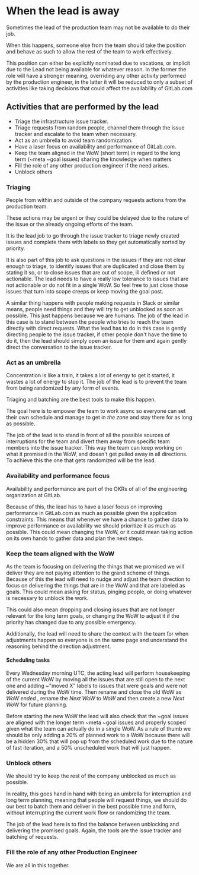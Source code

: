 # When the lead is away

Sometimes the lead of the production team may not be available to do their job.

When this happens, someone else from the team should take the position and
behave as such to allow the rest of the team to work effectively.

This position can either be explicitly nominated due to vacations, or implicit
due to the Lead not being available for whatever reason. In the former the role
will have a stronger meaning, overriding any other activity performed by the
production engineer, in the latter it will be reduced to only a subset of
activities like taking decisions that could affect the availability of
GitLab.com

## Activities that are performed by the lead

- Triage the infrastructure issue tracker.
- Triage requests from random people, channel them through the issue tracker
  and escalate to the team when necessary.
- Act as an umbrella to avoid team randomization.
- Have a laser focus on availability and performance of GitLab.com.
- Keep the team aligned in the WoW (short term) in regard to the long term
  (~meta ~goal issues) sharing the knowledge when matters
- Fill the role of any other production engineer if the need arises.
- Unblock others

### Triaging

People from within and outside of the company requests actions from the
production team.

These actions may be urgent or they could be delayed due to the nature of
the issue or the already ongoing efforts of the team.

It is the lead job to go through the issue tracker to triage newly created
issues and complete them with labels so they get automatically sorted by
priority.

It is also part of this job to ask questions in the issues if they are not
clear enough to triage, to identify issues that are duplicated and close them
by stating it so, or to close issues that are out of scope, ill defined or not
actionable.  The lead needs to have a really low tolerance to issues that are
not actionable or do not fit in a single WoW. So feel free to just close those
issues that turn into scope creeps or keep moving the goal post.

A similar thing happens with people making requests in Slack or similar means,
people need things and they will try to get unblocked as soon as possible. This
just happens because we are humans. The job of the lead in this case is to
stand between the people who tries to reach the team directly with direct
requests. What the lead has to do in this case is gently directing people to
the issue tracker, if other people don't have the time to do it, then the lead
should simply open an issue for them and again gently direct the conversation
to the issue tracker.

### Act as an umbrella

Concentration is like a train, it takes a lot of energy to get it started, it
wastes a lot of energy to stop it.  The job of the lead is to prevent the team
from being randomized by any form of events.

Triaging and batching are the best tools to make this happen.

The goal here is to empower the team to work async so everyone can set their own
schedule and manage to get in _the zone_ and stay there for as long as
possible.

The job of the lead is to stand in front of all the possible sources of
interruptions for the team and divert them away from specific team members into
the issue tracker.  This way the team can keep working on what it promised in
the WoW, and doesn't get pulled away in all directions.  To achieve this the one
that gets randomized will be the lead.

### Availability and performance focus

Availability and performance are part of the OKRs of all of the engineering
organization at GitLab.

Because of this, the lead has to have a laser focus on improving performance in
GitLab.com as much as possible given the application constraints.  This means
that whenever we have a chance to gather data to improve performance or
availability we should prioritize it as much as possible. This could mean
changing the WoW, or it could mean taking action on its own hands to gather
data and plan the next steps.

### Keep the team aligned with the WoW

As the team is focusing on delivering the things that we promised we will
deliver they are not paying attention to the grand scheme of things. Because of
this the lead will need to nudge and adjust the team direction to focus on
delivering the things that are in the WoW and that are labeled as goals. This
could mean asking for status, pinging people, or doing whatever is necessary to
unblock the work.

This could also mean dropping and closing issues that are not longer relevant
for the long term goals, or changing the WoW to adjust it if the priority has
changed due to any possible emergency.

Additionally, the lead will need to share the context with the team for when
adjustments happen so everyone is on the same page and understand the reasoning
behind the direction adjustment.

#### Scheduling tasks

Every Wednesday morning UTC, the acting lead will perform housekeeping of the
current WoW by moving all the issues that are still open to the next one and
adding ~"moved X" labels to issues that were goals and were not delivered
during the WoW time.  Then rename and close the old WoW as _WoW ended <date>_,
rename the _Next WoW_ to _WoW_ and then create a new _Next WoW_ for future
planning.

Before starting the new WoW the lead will also check that the ~goal issues are
aligned with the longer term ~meta ~goal issues and properly scoped given what
the team can actually do in a single WoW.  As a rule of thumb we should be only
adding a 20% of planned work to a WoW because there will be a hidden 30% that
will pop up from the scheduled work due to the nature of fast iteration, and a
50% unscheduled work that will just happen.

### Unblock others

We should try to keep the rest of the company unblocked as much as possible.

In reality, this goes hand in hand with being an umbrella for interruption and
long term planning, meaning that people will request things, we should do our
best to batch them and deliver in the best possible time and form, without
interrupting the current work flow or randomizing the team.

The job of the lead here is to find the balance between unblocking and
delivering the promised goals.  Again, the tools are the issue tracker and
batching of requests.

### Fill the role of any other Production Engineer

We are all in this together.
